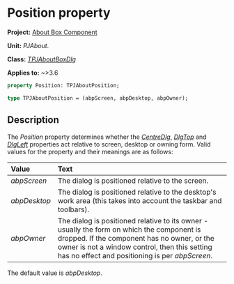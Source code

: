 # Position property

**Project:** [About Box Component](../API.md)

**Unit:** _PJAbout_.

**Class:** [_TPJAboutBoxDlg_](./TPJAboutBoxDlg.md)

**Applies to:** ~>3.6

```pascal
property Position: TPJAboutPosition;

type TPJAboutPosition = (abpScreen, abpDesktop, abpOwner);
```

## Description

The _Position_ property determines whether the [_CentreDlg_](./TPJAboutBoxDlg-CentreDlg.md), [_DlgTop_](./TPJAboutBoxDlg-DlgTop.md) and [_DlgLeft_](./TPJAboutBoxDlg-DlgLeft.md) properties act relative  to screen, desktop or owning form. Valid values for the property and their meanings are as follows:

|   Value   |   Text   |
|:----------|:---------|
| _abpScreen_ | The dialog is positioned relative to the screen. |
| _abpDesktop_ | The dialog is positioned relative to the desktop's work area (this takes into account the taskbar and toolbars). |
| _abpOwner_ | The dialog is positioned relative to its owner - usually the form on which the component is dropped. If the component has no owner, or the owner is not a window control, then this setting has no effect and positioning is per _abpScreen_. |

The default value is _abpDesktop_.
